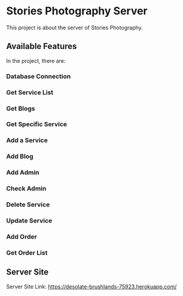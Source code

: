 # Stories Photography Server

This project is about the server of Stories Photography.

## Available Features

In the project, there are:

### Database Connection

### Get Service List

### Get Blogs

### Get Specific Service

### Add a Service

### Add Blog

### Add Admin

### Check Admin

### Delete Service

### Update Service

### Add Order

### Get Order List


## Server Site
Server Site Link: https://desolate-brushlands-75923.herokuapp.com/
